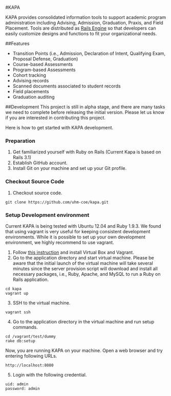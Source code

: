 #KAPA

KAPA provides consolidated information tools to support academic program administration including Advising, Admission, Graduation, Praxis, and Field Placement.  Tools are distributed as [Rails Engine](http://guides.rubyonrails.org/engines.html) so that developers can easily customize designs and functions to fit your organizational needs.

##Features
- Transition Points (i.e., Admission, Declaration of Intent, Qualifying Exam, Proposal Defense, Graduation)
- Course-based Assessments
- Program-based Assessments
- Cohort tracking
- Advising records
- Scanned documents associated to student records
- Field placements
- Graduation auditing

##Development
This project is still in alpha stage, and there are many tasks we need to complete before releasing the initial version. Please let us know if you are interested in contributing this project.

Here is how to get started with KAPA development.

### Preparation
  1. Get familiarized yourself with Ruby on Rails (Current Kapa is based on Rails 3.1)
  2. Establish GitHub account.
  3. Install Git on your machine and set up your Git profile.
  
### Checkout Source Code
  1. Checkout source code.
  ```
  git clone https://github.com/uhm-coe/kapa.git
  ```

### Setup Development environment
  Current KAPA is being tested with Ubuntu 12.04 and Ruby 1.9.3.  We found that using vagrant is very useful for keeping consistent development environments.  While it is possible to set up your own development environment, we highly recommend to use vagrant.
 
  1. Follow [this instruction](http://docs.vagrantup.com/v2/installation/index.html) and install Virtual Box and Vagrant.
  2. Go to the application directory and start virtual machine. Please be aware that the initial launch of the virtual machine will take several minutes since the server provision script will download and install all necessary packages, i.e., Ruby, Apache, and MySQL to run a Ruby on Rails application.
  ```
  cd kapa
  vagrant up
  ```
  3. SSH to the virtual machine.
  ```
  vagrant ssh
  ```
  4. Go to the application directory in the virtual machine and run setup commands.
  ```
  cd /vagrant/test/dummy
  rake db:setup
  ```
  Now, you are running KAPA on your machine.  Open a web browser and try entering following URLs.
  ```
  http://localhost:8080
  ```
  
  5. Login with the following credential.
  ```
  uid: admin
  password: admin
  ```
